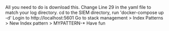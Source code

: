 All you need to do is download this. Change Line 29 in the yaml file to match your log directory. cd to the SIEM directory, run 'docker-compose up -d' 
Login to http://localhost:5601
Go to stack management > Index Patterns > New Index pattern > MYPATTERN-*
Have fun
